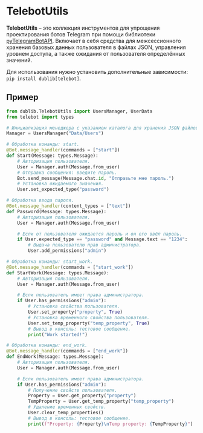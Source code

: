 # TelebotUtils
**TelebotUtils** – это коллекция инструментов для упрощения проектирования ботов Telegram при помощи библиотеки [pyTelegramBotAPI](https://github.com/eternnoir/pyTelegramBotAPI). Включает в себя средства для межсессионного хранения базовых данных пользователя в файлах JSON, управления уровнем доступа, а также ожидания от пользователя определённых значений.

Для использования нужно установить дополнительные зависимости: `pip install dublib[telebot]`.

## Пример
```Python
from dublib.TelebotUtils import UsersManager, UserData
from telebot import types

# Инициализация менеджера с указанием каталога для хранения JSON файлов.
Manager = UsersManager("Data/Users")

# Обработка команды: start.
@Bot.message_handler(commands = ["start"])
def Start(Message: types.Message):
	# Авторизация пользователя.
	User = Manager.auth(Message.from_user)
	# Отправка сообщения: введите пароль.
	Bot.send_message(Message.chat.id, "Отправьте мне пароль.")
	# Установка ожидаемого значения.
	User.set_expected_type("password")

# Обработка ввода пароля.
@Bot.message_handler(content_types = ["text"])
def Password(Message: types.Message):
	# Авторизация пользователя.
	User = Manager.auth(Message.from_user)

	# Если от пользователя ожидается пароль и он его ввёл пароль.
	if User.expected_type == "password" and Message.text == "1234":
		# Выдача пользователю прав администратора.
		User.add_permissions("admin")

# Обработка команды: start_work.
@Bot.message_handler(commands = ["start_work"])
def StartWork(Message: types.Message):
	# Авторизация пользователя.
	User = Manager.auth(Message.from_user)

	# Если пользователь имеет права администратора.
	if User.has_permissions("admin"):
		# Установка свойства пользователя.
		User.set_property("property", True)
		# Установка временного свойства пользователя.
		User.set_temp_property("temp_property", True)
		# Вывод в консоль: тестовое сообщение.
		print("Work started!")

# Обработка команды: end_work.
@Bot.message_handler(commands = ["end_work"])
def EndWork(Message: types.Message):
	# Авторизация пользователя.
	User = Manager.auth(Message.from_user)

	# Если пользователь имеет права администратора.
	if User.has_permissions("admin"):
		# Получение свойств пользователя.
		Property = User.get_property("property")
		TempProperty = User.get_temp_property("temp_property")
		# Удаление временных свойств.
		User.clear_temp_properties()
		# Вывод в консоль: тестовое сообщение.
		print(f"Property: {Property}\nTemp property: {TempProperty}")
```
